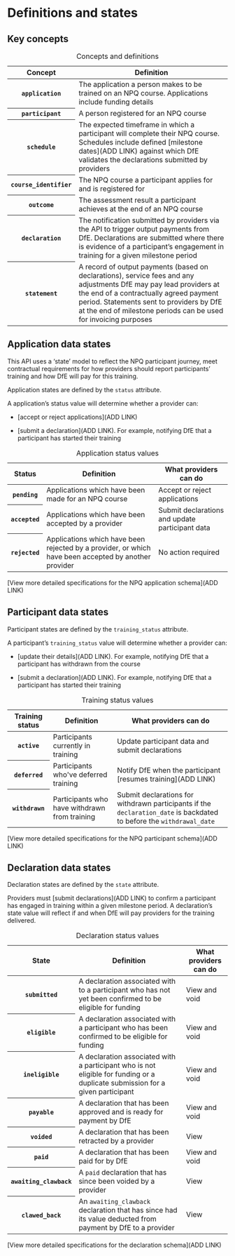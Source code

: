 # Definitions and states

## Key concepts

<table class="govuk-table">
  <caption class="govuk-table__caption govuk-table__caption--m">Concepts and definitions</caption>
  <thead class="govuk-table__head">
    <tr class="govuk-table__row">
      <th scope="col" class="govuk-table__header">Concept</th>
      <th scope="col" class="govuk-table__header">Definition</th>
    </tr>
  </thead>
  <tbody class="govuk-table__body">
    <tr class="govuk-table__row">
      <th scope="row" class="govuk-table__header"><code>application</code></th>
      <td class="govuk-table__cell">The application a person makes to be trained on an NPQ course. Applications include funding details</td>
    </tr>
    <tr class="govuk-table__row">
      <th scope="row" class="govuk-table__header"><code>participant</code></th>
      <td class="govuk-table__cell">A person registered for an NPQ course</td>
    </tr>
    <tr class="govuk-table__row">
      <th scope="row" class="govuk-table__header"><code>schedule</code></th>
      <td class="govuk-table__cell">The expected timeframe in which a participant will complete their NPQ course. Schedules include defined [milestone dates](ADD LINK) against which DfE validates the declarations submitted by providers</td>
    </tr>
    <tr class="govuk-table__row">
      <th scope="row" class="govuk-table__header"><code>course_identifier</code></th>
      <td class="govuk-table__cell">The NPQ course a participant applies for and is registered for</td>
    </tr>
    <tr class="govuk-table__row">
      <th scope="row" class="govuk-table__header"><code>outcome</code></th>
      <td class="govuk-table__cell">The assessment result a participant achieves at the end of an NPQ course</td>
    </tr>
    <tr class="govuk-table__row">
      <th scope="row" class="govuk-table__header"><code>declaration</code></th>
      <td class="govuk-table__cell">The notification submitted by providers via the API to trigger output payments from DfE. Declarations are submitted where there is evidence of a participant’s engagement in training for a given milestone period</td>
    </tr>
    <tr class="govuk-table__row">
      <th scope="row" class="govuk-table__header"><code>statement</code></th>
      <td class="govuk-table__cell">A record of output payments (based on declarations), service fees and any adjustments DfE may pay lead providers at the end of a contractually agreed payment period. Statements sent to providers by DfE at the end of milestone periods can be used for invoicing purposes</td>
    </tr>
  </tbody>
</table>

## Application data states

This API uses a ‘state’ model to reflect the NPQ participant journey, meet contractual requirements for how providers should report participants’ training and how DfE will pay for this training.

Application states are defined by the <code>status</code> attribute. 

A application’s status value will determine whether a provider can:

* [accept or reject applications](ADD LINK)

* [submit a declaration](ADD LINK). For example, notifying DfE that a participant has started their training 

<table class="govuk-table">
<caption class="govuk-table__caption govuk-table__caption--m">Application status values</caption>
  <thead class="govuk-table__head">
    <tr class="govuk-table__row">
      <th scope="col" class="govuk-table__header">Status</th>
      <th scope="col" class="govuk-table__header govuk-table__header--numeric">Definition</th>
      <th scope="col" class="govuk-table__header govuk-table__header--numeric">What providers can do</th>
    </tr>
  </thead>
  <tbody class="govuk-table__body">
    <tr class="govuk-table__row">
      <th scope="row" class="govuk-table__header"><code>pending</code></th>
      <td class="govuk-table__cell govuk-table__cell--numeric">Applications which have been made for an NPQ course</td>
      <td class="govuk-table__cell govuk-table__cell--numeric">Accept or reject applications</td>
    </tr>
    <tr class="govuk-table__row">
      <th scope="row" class="govuk-table__header"><code>accepted</code></th>
      <td class="govuk-table__cell govuk-table__cell--numeric">Applications which have been accepted by a provider</td>
      <td class="govuk-table__cell govuk-table__cell--numeric">Submit declarations and update participant data</td>
    </tr>
    <tr class="govuk-table__row">
      <th scope="row" class="govuk-table__header"><code>rejected</code></th>
      <td class="govuk-table__cell govuk-table__cell--numeric">Applications which have been rejected by a provider, or which have been accepted by another provider</td>
      <td class="govuk-table__cell govuk-table__cell--numeric">No action required</td>
    </tr>
  </tbody>
</table>

[View more detailed specifications for the NPQ application schema](ADD LINK)

## Participant data states

Participant states are defined by the <code>training_status</code> attribute. 

A participant’s <code>training_status</code> value will determine whether a provider can:

* [update their details](ADD LINK). For example, notifying DfE that a participant has withdrawn from the course 

* [submit a declaration](ADD LINK). For example, notifying DfE that a participant has started their training 

<table class="govuk-table">
<caption class="govuk-table__caption govuk-table__caption--m">Training status values</caption>
  <thead class="govuk-table__head">
    <tr class="govuk-table__row">
      <th scope="col" class="govuk-table__header">Training status</th>
      <th scope="col" class="govuk-table__header govuk-table__header--numeric">Definition</th>
      <th scope="col" class="govuk-table__header govuk-table__header--numeric">What providers can do</th>
    </tr>
  </thead>
  <tbody class="govuk-table__body">
    <tr class="govuk-table__row">
      <th scope="row" class="govuk-table__header"><code>active</code></th>
      <td class="govuk-table__cell govuk-table__cell--numeric">Participants currently in training</td>
      <td class="govuk-table__cell govuk-table__cell--numeric">Update participant data and submit declarations</td>
    </tr>
    <tr class="govuk-table__row">
      <th scope="row" class="govuk-table__header"><code>deferred</code></th>
      <td class="govuk-table__cell govuk-table__cell--numeric">Participants who've deferred training</td>
      <td class="govuk-table__cell govuk-table__cell--numeric">Notify DfE when the participant [resumes training](ADD LINK)</td>
    </tr>
    <tr class="govuk-table__row">
      <th scope="row" class="govuk-table__header"><code>withdrawn</code></th>
      <td class="govuk-table__cell govuk-table__cell--numeric">Participants who have withdrawn from training</td>
      <td class="govuk-table__cell govuk-table__cell--numeric">Submit declarations for withdrawn participants if the <code>declaration_date</code> is backdated to before the <code>withdrawal_date</code></td>
    </tr>
  </tbody>
</table>

[View more detailed specifications for the NPQ participant schema](ADD LINK)

## Declaration data states

Declaration states are defined by the <code>state</code> attribute. 

Providers must [submit declarations](ADD LINK) to confirm a participant has engaged in training within a given milestone period. A declaration’s state value will reflect if and when DfE will pay providers for the training delivered.

<table class="govuk-table">
<caption class="govuk-table__caption govuk-table__caption--m">Declaration status values</caption>
  <thead class="govuk-table__head">
    <tr class="govuk-table__row">
      <th scope="col" class="govuk-table__header">State</th>
      <th scope="col" class="govuk-table__header govuk-table__header--numeric">Definition</th>
      <th scope="col" class="govuk-table__header govuk-table__header--numeric">What providers can do</th>
    </tr>
  </thead>
  <tbody class="govuk-table__body">
    <tr class="govuk-table__row">
      <th scope="row" class="govuk-table__header"><code>submitted</code></th>
      <td class="govuk-table__cell govuk-table__cell--numeric">A declaration associated with to a participant who has not yet been confirmed to be eligible for funding</td>
      <td class="govuk-table__cell govuk-table__cell--numeric">View and void</td>
    </tr>
    <tr class="govuk-table__row">
      <th scope="row" class="govuk-table__header"><code>eligible</code></th>
      <td class="govuk-table__cell govuk-table__cell--numeric">A declaration associated with a participant who has been confirmed to be eligible for funding</td>
      <td class="govuk-table__cell govuk-table__cell--numeric">View and void</td>
    </tr>
    <tr class="govuk-table__row">
      <th scope="row" class="govuk-table__header"><code>ineligible</code></th>
      <td class="govuk-table__cell govuk-table__cell--numeric">A declaration associated with a participant who is not eligible for funding or a duplicate submission for a given participant</td>
      <td class="govuk-table__cell govuk-table__cell--numeric">View and void</td>
    </tr>
    <tr class="govuk-table__row">
      <th scope="row" class="govuk-table__header"><code>payable</code></th>
      <td class="govuk-table__cell govuk-table__cell--numeric">A declaration that has been approved and is ready for payment by DfE</td>
      <td class="govuk-table__cell govuk-table__cell--numeric">View and void</td>
    </tr>
     <tr class="govuk-table__row">
      <th scope="row" class="govuk-table__header"><code>voided</code></th>
      <td class="govuk-table__cell govuk-table__cell--numeric">A declaration that has been retracted by a provider</td>
      <td class="govuk-table__cell govuk-table__cell--numeric">View</td>
    </tr>
     <tr class="govuk-table__row">
      <th scope="row" class="govuk-table__header"><code>paid</code></th>
      <td class="govuk-table__cell govuk-table__cell--numeric">A declaration that has been paid for by DfE</td>
      <td class="govuk-table__cell govuk-table__cell--numeric">View and void</td>
    </tr>
     <tr class="govuk-table__row">
      <th scope="row" class="govuk-table__header"><code>awaiting_clawback</code></th>
      <td class="govuk-table__cell govuk-table__cell--numeric">A <code>paid</code> declaration that has since been voided by a provider</td>
      <td class="govuk-table__cell govuk-table__cell--numeric">View</td>
    </tr>
     <tr class="govuk-table__row">
      <th scope="row" class="govuk-table__header"><code>clawed_back</code></th>
      <td class="govuk-table__cell govuk-table__cell--numeric">An <code>awaiting_clawback</code> declaration that has since had its value deducted from payment by DfE to a provider</td>
      <td class="govuk-table__cell govuk-table__cell--numeric">View</td>
    </tr>
  </tbody>
</table>

[View more detailed specifications for the declaration schema](ADD LINK)